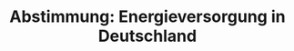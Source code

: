 ---
abstimmung:
  abstimmung: 1
  bundestagssitzung: 220
  legislaturperiode: 19
categories:
- Todo
data:
- title: Abstimmungsergebnis 20210414_1-data.pdf
  url: /res/2021-btw/abstimmungsergebnisse/20210414_1-data.pdf
- title: Abstimmungsergebnis 20210414_1_xls-data.xlsx
  url: /res/2021-btw/abstimmungsergebnisse/20210414_1_xls-data.xlsx
- title: Abstimmungsergebnis 20210414_1_xls-data.csv
  url: /res/2021-btw/abstimmungsergebnisse/csv/20210414_1_xls-data.csv
ergebnis:
  afd:
    enthaltung: 0
    gesamt: 88
    ja: 0
    nein: 79
    nichtabgegeben: 9
    ungueltig: 0
  bü90/gr:
    enthaltung: 0
    gesamt: 67
    ja: 56
    nein: 0
    nichtabgegeben: 11
    ungueltig: 0
  cdu/csu:
    enthaltung: 0
    gesamt: 245
    ja: 223
    nein: 0
    nichtabgegeben: 22
    ungueltig: 0
  die linke.:
    enthaltung: 0
    gesamt: 69
    ja: 62
    nein: 0
    nichtabgegeben: 7
    ungueltig: 0
  fdp:
    enthaltung: 0
    gesamt: 80
    ja: 72
    nein: 0
    nichtabgegeben: 8
    ungueltig: 0
  file: 20210414_1_xls-data.xlsx
  fraktionslos:
    enthaltung: 2
    gesamt: 8
    ja: 1
    nein: 3
    nichtabgegeben: 2
    ungueltig: 0
  spd:
    enthaltung: 0
    gesamt: 152
    ja: 133
    nein: 0
    nichtabgegeben: 19
    ungueltig: 0
layout: abstimmung
links:
- title: Link zu bundestag.de
  url: https://www.bundestag.de/parlament/plenum/abstimmung/abstimmung?id=721
preview: 'Deutscher Bundestag


  220. Sitzung des Deutschen Bundestages

  am Mittwoch, 14. April 2021


  Endgültiges Ergebnis der Namentlichen Abstimmung Nr. 1


  Beschlussempfehlung des Ausschusses für Wirtschaft und Energie (9. Ausschuss)

  zu dem Antrag der Abgeordneten Dr. Götz Frömming, Dr. Michael Espendiller, Nicole

  Höchst, weiterer Abgeordneter und der Fraktion der AfD

  Forschung zu Kernreaktoren der IV. Generation vorantreiben - Energieversorgung in

  Deutschland sichern

  Drs. 19/26898 und 19/27331'
tags:
- Todo
title: 'Abstimmung: Energieversorgung in Deutschland'
---